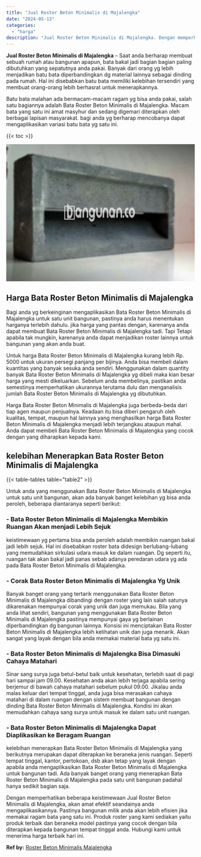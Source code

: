 ```yaml
---
title: "Jual Roster Beton Minimalis di Majalengka"
date: "2024-05-13"
categories: 
  - "harga"
description: "Jual Roster Beton Minimalis di Majalengka. Dengan memperhatikan beberapa keistimewaan Jual Roster Beton Minimalis di Majalengka, akan amat efektif seandainya..."
---
```


**Jual Roster Beton Minimalis di Majalengka** – Saat anda berharap membuat sebuah rumah atau bangunan apapun, bata bakal jadi bagian bagian paling dibutuhkan yang sepatutnya anda pakai. Banyak dari orang yg lebih menjadikan batu bata diperbandingkan dg material lainnya sebagai dinding pada rumah. Hal ini disebabkan batu bata memiliki kelebihan tersendiri yang membuat orang-orang lebih berhasrat untuk menerapkannya.

Batu bata malahan ada bermacam-macam ragam yg bisa anda pakai, salah satu bagiannya adalah Bata Roster Beton Minimalis di Majalengka. Macam bata yang satu ini amat masyhur dan sedang digemari diterapkan oleh berbagai lapisan masyarakat. bagi anda yg berharap mencobanya dapat mengaplikasikan variasi batu bata yg satu ini.

{{< toc >}}

![Jual Roster Beton Minimalis di Majalengka](/images/bata-roster-minimalis-17.png)

## Harga Bata Roster Beton Minimalis di Majalengka

Bagi anda yg berkeinginan mengaplikasikan Bata Roster Beton Minimalis di Majalengka untuk satu unit bangunan, pastinya anda harus menentukan harganya terlebih dahulu. jika harga yang pantas dengan, karenanya anda dapat membuat Bata Roster Beton Minimalis di Majalengka tadi. Tapi Tetapi apabila tak mungkin, karenanya anda dapat menjadikan roster lainnya untuk bangunan yang akan anda buat.

Untuk harga Bata Roster Beton Minimalis di Majalengka kurang lebih Rp. 5000 untuk ukuran persegi panjang per bijinya. Anda bisa membeli dalam kuantitas yang banyak sesuka anda sendiri. Menggunakan dalam quantity banyak Bata Roster Beton Minimalis di Majalengka yg dibeli maka kian besar harga yang mesti dikeluarkan. Sebelum anda membelinya, pastikan anda semestinya memperhatikan ukurannya terutama dulu dan menganalisis jumlah Bata Roster Beton Minimalis di Majalengka yg dibutuhkan.

Harga Bata Roster Beton Minimalis di Majalengka juga berbeda-beda dari tiap agen maupun penjualnya. Keadaan itu bisa diberi pengaruh oleh kualitas, tempat, maupun hal lainnya yang menghasilkan harga Bata Roster Beton Minimalis di Majalengka menjadi lebih terjangkau ataupun mahal. Anda dapat membeli Bata Roster Beton Minimalis di Majalengka yang cocok dengan yang diharapkan kepada kami.

## kelebihan Menerapkan Bata Roster Beton Minimalis di Majalengka

{{< table-tables table="table2" >}}

Untuk anda yang menggunakan Bata Roster Beton Minimalis di Majalengka untuk satu unit bangunan, akan ada banyak banget kelebihan yg bisa anda peroleh, beberapa diantaranya seperti berikut:

### \- Bata Roster Beton Minimalis di Majalengka Membikin Ruangan Akan menjadi Lebih Sejuk

keistimewaan yg pertama bisa anda peroleh adalah membikin ruangan bakal jadi lebih sejuk. Hal ini disebabkan roster bata didesign berlubang-lubang yang memudahkan sirkulasi udara masuk ke dalam ruangan. Dg seperti itu, ruangan tak akan bakal jadi panas sebab adanya peredaran udara yg ada pada Bata Roster Beton Minimalis di Majalengka.

### \- Corak Bata Roster Beton Minimalis di Majalengka Yg Unik

Banyak banget orang yang tertarik menggunakan Bata Roster Beton Minimalis di Majalengka dibandingi dengan roster yang lain salah satunya dikarenakan mempunyai corak yang unik dan juga memukau. Bila yang anda lihat sendiri, bangunan yang menggunakan Bata Roster Beton Minimalis di Majalengka pastinya mempunyai gaya yg berlainan diperbandingkan dg bangunan lainnya. Konsisi ini menciptakan Bata Roster Beton Minimalis di Majalengka lebih kelihatan unik dan juga menarik. Akan sangat yang layak dengan bila anda memakai material bata yg satu ini.

### \- Bata Roster Beton Minimalis di Majalengka Bisa Dimasuki Cahaya Matahari

Sinar sang surya juga betul-betul baik untuk kesehatan, terlebih saat di pagi hari sampai jam 09.00. Kesehatan anda akan lebih terjaga apabila sering berjemur di bawah cahaya matahari sebelum pukul 09.00. Jikalau anda malas keluar dari tempat tinggal, anda juga bisa merasakan cahaya matahari di dalam ruangan dengan sistem membuat bangunan dengan dinding Bata Roster Beton Minimalis di Majalengka. Kondisi ini akan memudahkan cahaya sang surya untuk masuk ke dalam satu unit ruangan.

### \- Bata Roster Beton Minimalis di Majalengka Dapat Diaplikasikan ke Beragam Ruangan

kelebihan menerapkan Bata Roster Beton Minimalis di Majalengka yang berikutnya merupakan dapat diterapkan ke beraneka jenis ruangan. Seperti tempat tinggal, kantor, pertokoan, dsb akan tetap yang layak dengan apabila anda mengaplikasikan Bata Roster Beton Minimalis di Majalengka untuk bangunan tadi. Ada banyak banget orang yang menerapkan Bata Roster Beton Minimalis di Majalengka pada satu unit bangunan padahal hanya sedikit bagian saja.

Dengan memperhatikan beberapa keistimewaan Jual Roster Beton Minimalis di Majalengka, akan amat efektif seandainya anda mengaplikasikannya. Pastinya bangunan milik anda akan lebih efisien jika memakai ragam bata yang satu ini. Produk roster yang kami sediakan yaitu produk terbaik dan beraneka model pastinya yang cocok dengan bila diterapkan kepada bangunan tempat tinggal anda. Hubungi kami untuk menerima harga terbaik hari ini.

**Ref by:** [Roster Beton Minimalis Majalengka](https://id.wikipedia.org/wiki/Roster)
